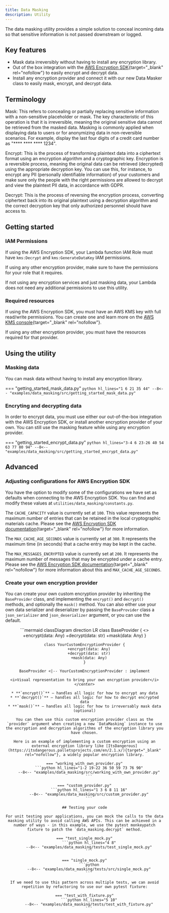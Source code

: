 ```yaml
---
title: Data Masking
description: Utility
---
```


<!-- markdownlint-disable MD051 -->

The data masking utility provides a simple solution to conceal incoming data so that sensitive information is not passed downstream or logged.

## Key features

* Mask data irreversibly without having to install any encryption library.
* Out of the box integration with the [AWS Encryption SDK](https://docs.aws.amazon.com/encryption-sdk/latest/developer-guide/introduction.html){target="_blank" rel="nofollow"} to easily encrypt and decrypt data.
* Install any encryption provider and connect it with our new Data Masker class to easily mask, encrypt, and decrypt data.

## Terminology

Mask: This refers to concealing or partially replacing sensitive information with a non-sensitive placeholder or mask. The key characteristic of this operation is that it is irreversible, meaning the original sensitive data cannot be retrieved from the masked data. Masking is commonly applied when displaying data to users or for anonymizing data in non-reversible scenarios. For example, display the last four digits of a credit card number as "**** **** **** 1234".

Encrypt: This is the process of transforming plaintext data into a ciphertext format using an encryption algorithm and a cryptographic key. Encryption is a reversible process, meaning the original data can be retrieved (decrypted) using the appropriate decryption key. You can use this, for instance, to encrypt any PII (personally identifiable information) of your customers and make sure only the people with the right permissions are allowed to decrypt and view the plaintext PII data, in accordance with GDPR.

Decrypt: This is the process of reversing the encryption process, converting ciphertext back into its original plaintext using a decryption algorithm and the correct decryption key that only authorized personnel should have access to.

## Getting started

### IAM Permissions

If using the AWS Encryption SDK, your Lambda function IAM Role must have `kms:Decrypt` and `kms:GenerateDataKey` IAM permissions.

If using any other encryption provider, make sure to have the permissions for your role that it requires.

If not using any encryption services and just masking data, your Lambda does not need any additional permissions to use this utility.

### Required resources

If using the AWS Encryption SDK, you must have an AWS KMS key with full read/write permissions. You can create one and learn more on the [AWS KMS console](https://us-east-1.console.aws.amazon.com/kms/home?region=us-east-1#/kms/home){target="_blank" rel="nofollow"}.

If using any other encryption provider, you must have the resources required for that provider.

## Using the utility

### Masking data

You can mask data without having to install any encryption library.

=== "getting_started_mask_data.py"
    ```python hl_lines="1 6 21 35 44"
    --8<-- "examples/data_masking/src/getting_started_mask_data.py"
    ```

### Encryting and decrypting data

In order to encrypt data, you must use either our out-of-the-box integration with the AWS Encryption SDK, or install another encryption provider of your own. You can still use the masking feature while using any encryption provider.

=== "getting_started_encrypt_data.py"
    ```python hl_lines="3-4 6 23-26 40 54 63 77 80 94"
    --8<-- "examples/data_masking/src/getting_started_encrypt_data.py"
    ```

## Advanced

### Adjusting configurations for AWS Encryption SDK

You have the option to modify some of the configurations we have set as defaults when connecting to the AWS Encryption SDK. You can find and modify these values at `utilities/data_masking/constants.py`.

The `CACHE_CAPACITY` value is currently set at `100`. This value represents the maximum number of entries that can be retained in the local cryptographic materials cache. Please see the [AWS Encryption SDK documentation](https://aws-encryption-sdk-python.readthedocs.io/en/latest/generated/aws_encryption_sdk.caches.local.html){target="_blank" rel="nofollow"} for more information.

The `MAX_CACHE_AGE_SECONDS` value is currently set at `300`. It represents the maximum time (in seconds) that a cache entry may be kept in the cache.

The `MAX_MESSAGES_ENCRYPTED` value is currently set at `200`. It represents the maximum number of messages that may be encrypted under a cache entry. Please see the [AWS Encryption SDK documentation](https://aws-encryption-sdk-python.readthedocs.io/en/latest/generated/aws_encryption_sdk.materials_managers.caching.html#module-aws_encryption_sdk.materials_managers.caching){target="_blank" rel="nofollow"} for more information about this and `MAX_CACHE_AGE_SECONDS`.


### Create your own encryption provider

You can create your own custom encryption provider by inheriting the `BaseProvider` class, and implementing the `encrypt()` and `decrypt()` methods, and optionally the `mask()` method. You can also either use your own data serializer and deserializer by passing the `BaseProvider` class a `json_serializer` and `json_deserializer` argument, or you can use the default.

<!-- markdownlint-disable MD031 MD040 -->
<center>
```mermaid
classDiagram
    direction LR
    class BaseProvider {
        <<interface>>
        +encrypt(data: Any)
        +decrypt(data: str)
        +mask(data: Any)
    }

    class YourCustomEncryptionProvider {
        +encrypt(data: Any)
        +decrypt(data: str)
        +mask(data: Any)
    }

    BaseProvider <|-- YourCustomEncryptionProvider : implement
```
<i>Visual representation to bring your own encryption provider</i>
</center>

* **`encrypt()`** – handles all logic for how to encrypt any data
* **`decrypt()`** – handles all logic for how to decrypt encrypted data
* **`mask()`** – handles all logic for how to irreversably mask data (optional)

You can then use this custom encryption provider class as the `provider` argument when creating a new `DataMasking` instance to use the encryption and decryption algorithms of the encryption library you have chosen.

Here is an example of implementing a custom encryption using an external encryption library like [ItsDangerous](https://itsdangerous.palletsprojects.com/en/2.1.x/){target="_blank" rel="nofollow"}, a widely popular encryption library.

=== "working_with_own_provider.py"
    ```python hl_lines="1-2 19-22 36 50 59 73 76 90"
    --8<-- "examples/data_masking/src/working_with_own_provider.py"
    ```

=== "custom_provider.py"
    ```python hl_lines="1 3 6 8 11 16"
    --8<-- "examples/data_masking/src/custom_provider.py"
    ```

## Testing your code

For unit testing your applications, you can mock the calls to the data masking utility to avoid calling AWS APIs. This can be achieved in a number of ways - in this example, we use the pytest monkeypatch fixture to patch the `data_masking.decrypt` method.

=== "test_single_mock.py"
    ```python hl_lines="4 8"
    --8<-- "examples/data_masking/tests/test_single_mock.py"
    ```

=== "single_mock.py"
    ```python
    --8<-- "examples/data_masking/tests/src/single_mock.py"
    ```

If we need to use this pattern across multiple tests, we can avoid repetition by refactoring to use our own pytest fixture:

=== "test_with_fixture.py"
    ```python hl_lines="5 10"
    --8<-- "examples/data_masking/tests/test_with_fixture.py"
    ```
